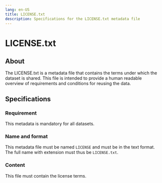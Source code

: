 ```yaml
---
lang: en-US
title: LICENSE.txt
description: Specifications for the LICENSE.txt metadata file
---
```


# LICENSE.txt

## About

The LICENSE.txt is a metadata file that contains the terms under which the dataset is shared. This file is intended to provide a human readable overview of requirements and conditions for reusing the data.

## Specifications

### Requirement

This metadata is mandatory for all datasets.

### Name and format

This metadata file must be named `LICENSE` and must be in the text format. The full name with extension must thus be `LICENSE.txt`.

### Content

This file must contain the license terms.
